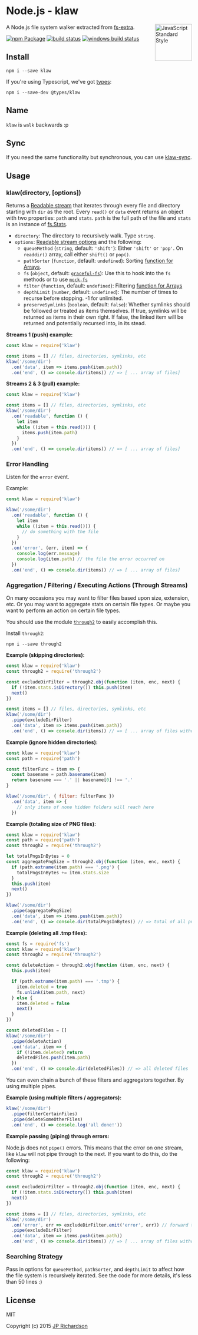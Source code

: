 Node.js - klaw
==============

<a href="https://standardjs.com" style="float: right; padding: 0 0 20px 20px;"><img src="https://cdn.rawgit.com/feross/standard/master/sticker.svg" alt="JavaScript Standard Style" width="100" align="right"></a>

A Node.js file system walker extracted from [fs-extra](https://github.com/jprichardson/node-fs-extra).

[![npm Package](https://img.shields.io/npm/v/klaw.svg?style=flat-square)](https://www.npmjs.org/package/klaw)
[![build status](https://api.travis-ci.org/jprichardson/node-klaw.svg)](http://travis-ci.org/jprichardson/node-klaw)
[![windows build status](https://ci.appveyor.com/api/projects/status/github/jprichardson/node-klaw?branch=master&svg=true)](https://ci.appveyor.com/project/jprichardson/node-klaw/branch/master)

Install
-------

    npm i --save klaw

If you're using Typescript, we've got [types](https://github.com/DefinitelyTyped/DefinitelyTyped/pull/11492/files):

    npm i --save-dev @types/klaw


Name
----

`klaw` is `walk` backwards :p


Sync
----

If you need the same functionality but synchronous, you can use [klaw-sync](https://github.com/manidlou/node-klaw-sync).


Usage
-----

### klaw(directory, [options])

Returns a [Readable stream](https://nodejs.org/api/stream.html#stream_class_stream_readable) that iterates
through every file and directory starting with `dir` as the root. Every `read()` or `data` event
returns an object with two properties: `path` and `stats`. `path` is the full path of the file and
`stats` is an instance of [fs.Stats](https://nodejs.org/api/fs.html#fs_class_fs_stats).

- `directory`: The directory to recursively walk. Type `string`.
- `options`: [Readable stream options](https://nodejs.org/api/stream.html#stream_new_stream_readable_options) and
the following:
  - `queueMethod` (`string`, default: `'shift'`): Either `'shift'` or `'pop'`. On `readdir()` array, call either `shift()` or `pop()`.
  - `pathSorter` (`function`, default: `undefined`): Sorting [function for Arrays](https://developer.mozilla.org/en-US/docs/Web/JavaScript/Reference/Global_Objects/Array/sort).
  - `fs` (`object`, default: [`graceful-fs`](https://github.com/isaacs/node-graceful-fs)): Use this to hook into the `fs` methods or to use [`mock-fs`](https://github.com/tschaub/mock-fs)
  - `filter` (`function`, default: `undefined`): Filtering [function for Arrays](https://developer.mozilla.org/en-US/docs/Web/JavaScript/Reference/Global_Objects/Array/filter)
  - `depthLimit` (`number`, default: `undefined`): The number of times to recurse before stopping. -1 for unlimited.
  - `preserveSymlinks` (`boolean`, default: `false`): Whether symlinks should be followed or treated as items themselves. If true, symlinks will be returned as items in their own right. If false, the linked item will be returned and potentially recursed into, in its stead.

**Streams 1 (push) example:**

```js
const klaw = require('klaw')

const items = [] // files, directories, symlinks, etc
klaw('/some/dir')
  .on('data', item => items.push(item.path))
  .on('end', () => console.dir(items)) // => [ ... array of files]
```

**Streams 2 & 3 (pull) example:**

```js
const klaw = require('klaw')

const items = [] // files, directories, symlinks, etc
klaw('/some/dir')
  .on('readable', function () {
    let item
    while ((item = this.read())) {
      items.push(item.path)
    }
  })
  .on('end', () => console.dir(items)) // => [ ... array of files]
```

### Error Handling

Listen for the `error` event.

Example:

```js
const klaw = require('klaw')

klaw('/some/dir')
  .on('readable', function () {
    let item
    while ((item = this.read())) {
      // do something with the file
    }
  })
  .on('error', (err, item) => {
    console.log(err.message)
    console.log(item.path) // the file the error occurred on
  })
  .on('end', () => console.dir(items)) // => [ ... array of files]
```


### Aggregation / Filtering / Executing Actions (Through Streams)

On many occasions you may want to filter files based upon size, extension, etc.
Or you may want to aggregate stats on certain file types. Or maybe you want to
perform an action on certain file types.

You should use the module [`through2`](https://www.npmjs.com/package/through2) to easily
accomplish this.

Install `through2`:

    npm i --save through2


**Example (skipping directories):**

```js
const klaw = require('klaw')
const through2 = require('through2')

const excludeDirFilter = through2.obj(function (item, enc, next) {
  if (!item.stats.isDirectory()) this.push(item)
  next()
})

const items = [] // files, directories, symlinks, etc
klaw('/some/dir')
  .pipe(excludeDirFilter)
  .on('data', item => items.push(item.path))
  .on('end', () => console.dir(items)) // => [ ... array of files without directories]
```

**Example (ignore hidden directories):**

```js
const klaw = require('klaw')
const path = require('path')

const filterFunc = item => {
  const basename = path.basename(item)
  return basename === '.' || basename[0] !== '.'
}

klaw('/some/dir', { filter: filterFunc })
  .on('data', item => {
    // only items of none hidden folders will reach here
  })
```

**Example (totaling size of PNG files):**

```js
const klaw = require('klaw')
const path = require('path')
const through2 = require('through2')

let totalPngsInBytes = 0
const aggregatePngSize = through2.obj(function (item, enc, next) {
  if (path.extname(item.path) === '.png') {
    totalPngsInBytes += item.stats.size
  }
  this.push(item)
  next()
})

klaw('/some/dir')
  .pipe(aggregatePngSize)
  .on('data', item => items.push(item.path))
  .on('end', () => console.dir(totalPngsInBytes)) // => total of all pngs (bytes)
```


**Example (deleting all .tmp files):**

```js
const fs = require('fs')
const klaw = require('klaw')
const through2 = require('through2')

const deleteAction = through2.obj(function (item, enc, next) {
  this.push(item)

  if (path.extname(item.path) === '.tmp') {
    item.deleted = true
    fs.unlink(item.path, next)
  } else {
    item.deleted = false
    next()
  }
})

const deletedFiles = []
klaw('/some/dir')
  .pipe(deleteAction)
  .on('data', item => {
    if (!item.deleted) return
    deletedFiles.push(item.path)
  })
  .on('end', () => console.dir(deletedFiles)) // => all deleted files
```

You can even chain a bunch of these filters and aggregators together. By using
multiple pipes.

**Example (using multiple filters / aggregators):**

```js
klaw('/some/dir')
  .pipe(filterCertainFiles)
  .pipe(deleteSomeOtherFiles)
  .on('end', () => console.log('all done!'))
```

**Example passing (piping) through errors:**

Node.js does not `pipe()` errors. This means that the error on one stream, like
`klaw` will not pipe through to the next. If you want to do this, do the following:

```js
const klaw = require('klaw')
const through2 = require('through2')

const excludeDirFilter = through2.obj(function (item, enc, next) {
  if (!item.stats.isDirectory()) this.push(item)
  next()
})

const items = [] // files, directories, symlinks, etc
klaw('/some/dir')
  .on('error', err => excludeDirFilter.emit('error', err)) // forward the error on
  .pipe(excludeDirFilter)
  .on('data', item => items.push(item.path))
  .on('end', () => console.dir(items)) // => [ ... array of files without directories]
```


### Searching Strategy

Pass in options for `queueMethod`, `pathSorter`, and `depthLimit` to affect how the file system
is recursively iterated. See the code for more details, it's less than 50 lines :)



License
-------

MIT

Copyright (c) 2015 [JP Richardson](https://github.com/jprichardson)
